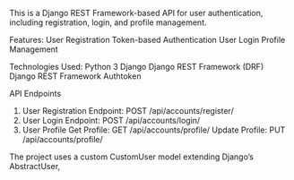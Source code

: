 This is a Django REST Framework-based API for user authentication, including registration, login, and profile management.

Features: 
    User Registration
    Token-based Authentication
    User Login
    Profile Management

Technologies Used:
    Python 3
    Django
    Django REST Framework (DRF)
    Django REST Framework Authtoken

API Endpoints
1. User Registration
Endpoint: POST /api/accounts/register/
2. User Login
Endpoint: POST /api/accounts/login/
3. User Profile
Get Profile: GET /api/accounts/profile/
Update Profile: PUT /api/accounts/profile/

 The project uses a custom CustomUser model extending Django’s AbstractUser,